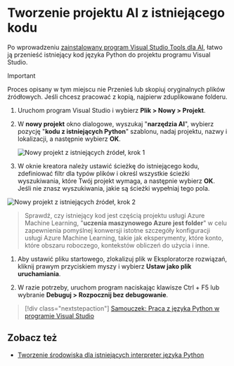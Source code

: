 ---
---
# <a name="create-an-ai-project-from-existing-code"></a>Tworzenie projektu AI z istniejącego kodu

Po wprowadzeniu [zainstalowany program Visual Studio Tools dla AI](installation.md), łatwo ją przenieść istniejący kod języka Python do projektu programu Visual Studio.

> [!Important]
>
> Proces opisany w tym miejscu nie Przenieś lub skopiuj oryginalnych plików źródłowych. Jeśli chcesz pracować z kopią, najpierw zduplikowane folderu.

1. Uruchom program Visual Studio i wybierz **Plik > Nowy > Projekt**.

1. W **nowy projekt** okno dialogowe, wyszukaj "**narzędzia AI**", wybierz pozycję "**kodu z istniejących Python**" szablonu, nadaj projektu, nazwy i lokalizacji, a następnie wybierz **OK**.

    ![Nowy projekt z istniejących źródeł, krok 1](media\create-project-existing\new-ai-project.png)

1. W oknie kreatora należy ustawić ścieżkę do istniejącego kodu, zdefiniować filtr dla typów plików i określ wszystkie ścieżki wyszukiwania, które Twój projekt wymaga, a następnie wybierz **OK**. Jeśli nie znasz wyszukiwania, jakie są ścieżki wypełniaj tego pola.

![Nowy projekt z istniejących źródeł, krok 2](media\create-project-existing\azurebatch-newproject.png)

> Sprawdź, czy istniejący kod jest częścią projektu usługi Azure Machine Learning, "**uczenia maszynowego Azure jest folder**" w celu zapewnienia pomyślnej konwersji istotne szczegóły konfiguracji usługi Azure Machine Learning, takie jak eksperymenty, które konto, które obszaru roboczego, kontekstów obliczeń do użycia i inne.

1. Aby ustawić pliku startowego, zlokalizuj plik w Eksploratorze rozwiązań, kliknij prawym przyciskiem myszy i wybierz **Ustaw jako plik uruchamiania**.

1. W razie potrzeby, uruchom program naciskając klawisze Ctrl + F5 lub wybranie **Debuguj > Rozpocznij bez debugowanie**.

> [!div class="nextstepaction"]
> [Samouczek: Praca z języka Python w programie Visual Studio](../python/tutorial-working-with-python-in-visual-studio-step-00-installation.md)

## <a name="see-also"></a>Zobacz też

- [Tworzenie środowiska dla istniejących interpreter języka Python](../python/managing-python-environments-in-visual-studio.md#creating-an-environment-for-an-existing-interpreter)